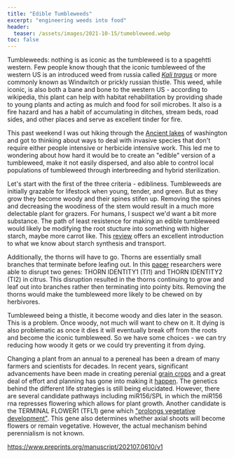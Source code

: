 ```yaml
---
title: "Edible Tumbleweeds"
excerpt: "engineering weeds into food"
header:
  teaser: /assets/images/2021-10-15/tumebleweed.webp
toc: false
---
```






Tumbleweeds: nothing is as iconic as the tumbleweed is to a spagehtti western. Few people know though that the iconic tumbleweed of the western US is an introduced weed from russia called [*Kali tragus*](https://en.wikipedia.org/wiki/Kali_tragus) or more commonly known as Windwitch or prickly russian thistle. This weed, while iconic, is also both a bane and bone to the western US - according to wikipedia, this plant can help with habitat rehabilitation by providing shade to young plants and acting as mulch and food for soil microbes. It also is a fire hazard and has a habit of accumulating in ditches, stream beds, road sides, and other places and serve as excellent tinder for fire. 

This past weekend I was out hiking through the [Ancient lakes](https://www.wta.org/go-hiking/hikes/ancient-lakes) of washington and got to thinking about ways to deal with invasive species that don't require either people intensive or herbicide intensive work. This led me to wondering about how hard it would be to create an "edible" version of a tumbleweed, make it not easily dispersed, and also able to control local populations of tumbleweed through interbreeding and hybrid sterilization.

Let's start with the first of the three criteria - edibliness. Tumbleweeds are initially grazable for lifestock when young, tender, and green. But as they grow they become woody and their spines stifen up. Removing the spines and decreasing the woodiness of the stem would result in a much more delectable plant for grazers. For humans, I suspect we'd want a bit more substance. The path of least resistence for making an edible tumbleweed would likely be modifying the root stucture into something with higher starch, maybe more carrot like. This [review](https://academic.oup.com/jxb/article/68/16/4433/4103066?login=true) offers an excellent introduction to what we know about starch synthesis and transport. 

Additionally, the thorns will have to go. Thorns are essentially small branches that terminate before leafing out. In this [paper](https://www.sciencedirect.com/science/article/pii/S0960982220307557) researchers were able to disrupt two genes: THORN IDENTITY1 (TI1) and THORN IDENTITY2 (TI2) in citrus. This disruption resulted in the thorns continuing to grow and leaf out into branches rather then terminating into pointy bits. Removing the thorns would make the tumbleweed more likely to be chewed on by herbivores. 

Tumbleweed being a thistle, it become woody and dies later in the season. This is a problem. Once woody, not much will want to chew on it. It dying is also problematic as once it dies it will eventually break off from the roots and become the iconic tumbleweed. So we have some choices - we can try reducing how woody it gets or we could try preventing it from dying. 

Changing a plant from an annual to a pereneal has been a dream of many farmers and scientists for decades. In recent years, significant advancements have been made in creating perenial [grain crops](https://www.mdpi.com/2071-1050/10/7/2192) and a great deal of effort and planning has gone into making it [happen](https://www.sciencedirect.com/science/article/pii/S1360138520300534). The genetics behind the different life strategies is still being elucidated. However, there are several candidate pathways including miR156/SPL in which the miR156 rna represses flowering which allows for plant growth. Another candidate is the TERMINAL FLOWER1 (TFL1) gene which ["prolongs vegetative development"](https://www.annualreviews.org/doi/full/10.1146/annurev-ecolsys-110218-024638#_i9). This gene also determines whether axial shoots will become flowers or remain vegetative. However, the actual mechanism behind perennialism is not known.

https://www.preprints.org/manuscript/202107.0610/v1



